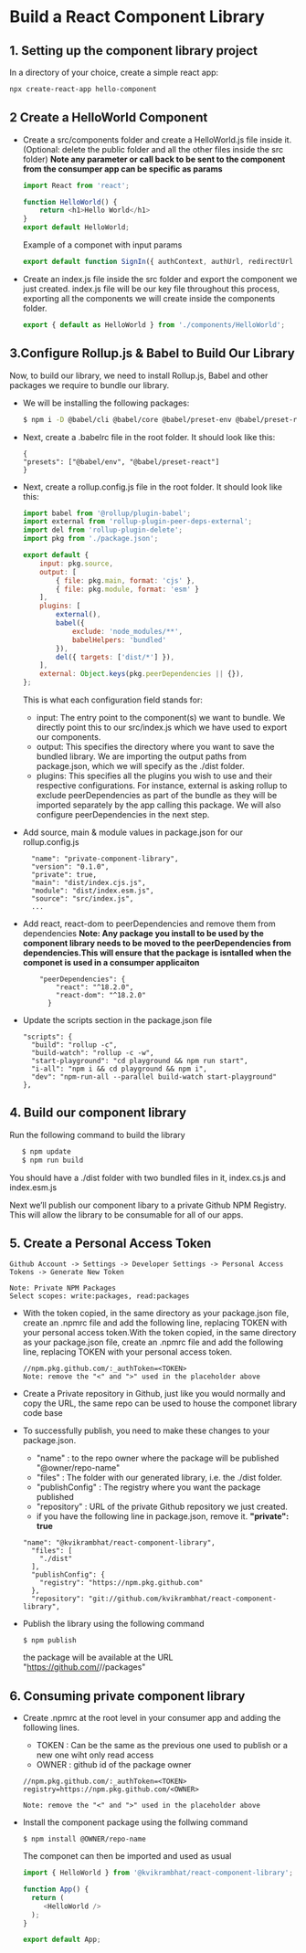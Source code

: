 # Build a React Component Library 

## 1. Setting up the component library project
In a directory of your choice, create a simple react app:
```sh
npx create-react-app hello-component
```
## 2 Create a HelloWorld Component
- Create a src/components folder and create a HelloWorld.js file inside it.(Optional: delete the public folder and all the other files inside the src folder)
**Note any parameter or call back to be sent to the component from the consumper app can be specific as params**
    ```javascript
    import React from 'react';
    
    function HelloWorld() {
        return <h1>Hello World</h1>
    }
    export default HelloWorld;
    ```
    Example of a componet with input params
    ```javascript
    export default function SignIn({ authContext, authUrl, redirectUrl }) {
    ```
- Create an index.js file inside the src folder and export the component we just created. index.js file will be our key file throughout this process, exporting all the components we will create inside the components folder.
    ```javascript
    export { default as HelloWorld } from './components/HelloWorld';
    ```

## 3.Configure Rollup.js & Babel to Build Our Library
 Now, to build our library, we need to install Rollup.js, Babel and other packages we require to bundle our library.
 - We will be installing the following packages:
    ```sh
    $ npm i -D @babel/cli @babel/core @babel/preset-env @babel/preset-react rollup @rollup/plugin-babel rollup-plugin-delete rollup-plugin-peer-deps-external npm-run-all
    ```
- Next, create a .babelrc file in the root folder. It should look like this:
    ```
    {
    "presets": ["@babel/env", "@babel/preset-react"]
    }
    ```
- Next, create a rollup.config.js file in the root folder. It should look like this:
    ```javascript
    import babel from '@rollup/plugin-babel';
    import external from 'rollup-plugin-peer-deps-external';
    import del from 'rollup-plugin-delete';
    import pkg from './package.json';
    
    export default {
        input: pkg.source,
        output: [
            { file: pkg.main, format: 'cjs' },
            { file: pkg.module, format: 'esm' }
        ],
        plugins: [
            external(),
            babel({
                exclude: 'node_modules/**',
                babelHelpers: 'bundled' 
            }),
            del({ targets: ['dist/*'] }),
        ],
        external: Object.keys(pkg.peerDependencies || {}),
    };
    ```
    This is what each configuration field stands for:
    
    - input: The entry point to the component(s) we want to bundle. We directly point this to our src/index.js which we have used to export our components.
    - output: This specifies the directory where you want to save the bundled library. We are importing the output paths from package.json, which we will specify as the ./dist folder.
    - plugins: This specifies all the plugins you wish to use and their respective configurations. For instance, external is asking rollup to exclude peerDependencies as part of the bundle as they will be imported separately by the app calling this package. We will also configure peerDependencies in the next step.
    
- Add source, main & module values in package.json for our rollup.config.js
    ```
      "name": "private-component-library",
      "version": "0.1.0",
      "private": true,
      "main": "dist/index.cjs.js",
      "module": "dist/index.esm.js",
      "source": "src/index.js",
      ...
    ```
- Add react, react-dom to peerDependencies and remove them from dependencies 
 **Note: Any package you install to be used by the component library needs to be moved to the peerDependencies from dependencies.This will ensure that the package is isntalled when the componet is used in a consumper applicaiton**
    ```
        "peerDependencies": {
            "react": "^18.2.0",
            "react-dom": "^18.2.0"
          }
    ```
- Update the scripts section in the package.json file
    ```
    "scripts": {
      "build": "rollup -c",
      "build-watch": "rollup -c -w", 
      "start-playground": "cd playground && npm run start",
      "i-all": "npm i && cd playground && npm i",
      "dev": "npm-run-all --parallel build-watch start-playground"
    },
    ```
 ## 4. Build our component library
 Run the following command to build the library
 ```sh
    $ npm update
    $ npm run build
```
You should have a ./dist folder with two bundled files in it, index.cs.js and index.esm.js

Next we’ll publish our component libary to a private Github NPM Registry. This will allow the library to be consumable for all of our apps.

## 5. Create a Personal Access Token

```
Github Account -> Settings -> Developer Settings -> Personal Access Tokens -> Generate New Token

Note: Private NPM Packages
Select scopes: write:packages, read:packages
```

- With the token copied, in the same directory as your package.json file, create an .npmrc file and add the following line, replacing TOKEN with your personal access token.With the token copied, in the same directory as your package.json file, create an .npmrc file and add the following line, replacing TOKEN with your personal access token.
    ```
    //npm.pkg.github.com/:_authToken=<TOKEN>
    Note: remove the "<" and ">" used in the placeholder above
    ```
- Create a Private repository in Github, just like you would normally and copy the URL, the same repo can be used to house the componet library code base
- To successfully publish, you need to make these changes to your package.json.
    * "name" : to the repo owner where the package will be published "@owner/repo-name" 
    * "files" : The folder with our generated library, i.e. the ./dist folder.
    * "publishConfig" : The registry where you want the package published
    * "repository" : URL of the private Github repository we just created.
    * if you have the following line in package.json, remove it. **"private": true**
    
    ```
    "name": "@kvikrambhat/react-component-library",
      "files": [
        "./dist"
      ],
      "publishConfig": {
        "registry": "https://npm.pkg.github.com"
      },
      "repository": "git://github.com/kvikrambhat/react-component-library",
    ```
- Publish the library using the following command
    ```
    $ npm publish
    ```
    the package will be available at the URL "https://github.com/<owner>/<repo-name>/packages"
    
## 6. Consuming private component library
- Create .npmrc at the root level in your consumer app and adding the following lines.
    * TOKEN : Can be the same as the previous one used to publish or a new one wiht only read access
    * OWNER : github id of the package owner
    ```
    //npm.pkg.github.com/:_authToken=<TOKEN>
    registry=https://npm.pkg.github.com/<OWNER>
    
    Note: remove the "<" and ">" used in the placeholder above
    ```
- Install the component package using the follwing command
    ```
    $ npm install @OWNER/repo-name
    ```
    The componet can then be imported and used as usual
    
    ```javascript
    import { HelloWorld } from '@kvikrambhat/react-component-library';
    
    function App() {
      return (
         <HelloWorld />
      );
    }
    
    export default App;
    ```


